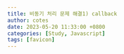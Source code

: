 ```yaml
---
title: 비동기 처리 문제 해결1) callback
author: cotes
date: 2023-05-20 11:33:00 +0800
categories: [Study, Javascript]
tags: [favicon]
---
```

